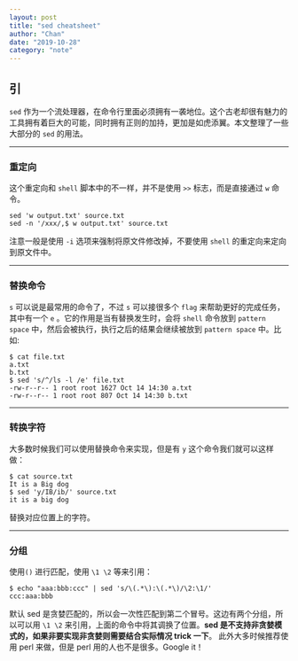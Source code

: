 ```yaml
---
layout: post
title: "sed cheatsheet"
author: "Chan"
date: "2019-10-28"
category: "note"
---
```


## 引

`sed`  作为一个流处理器，在命令行里面必须拥有一袭地位。这个古老却很有魅力的工具拥有着巨大的可能，同时拥有正则的加持，更加是如虎添翼。本文整理了一些大部分的 `sed` 的用法。

---

### 重定向

这个重定向和 `shell` 脚本中的不一样，并不是使用 `>>`  标志，而是直接通过 `w`  命令。

```
sed 'w output.txt' source.txt
sed -n '/xxx/,$ w output.txt' source.txt
```

注意一般是使用 `-i` 选项来强制将原文件修改掉，不要使用 `shell` 的重定向来定向到原文件中。

---

### 替换命令

`s`  可以说是最常用的命令了，不过 `s` 可以接很多个 `flag` 来帮助更好的完成任务，其中有一个 `e` 。它的作用是当有替换发生时，会将 `shell` 命令放到 `pattern space` 中，然后会被执行，执行之后的结果会继续被放到  `pattern space`  中。比如:

```shell
$ cat file.txt
a.txt
b.txt
$ sed 's/^/ls -l /e' file.txt
-rw-r--r-- 1 root root 1627 Oct 14 14:30 a.txt
-rw-r--r-- 1 root root 807 Oct 14 14:30 b.txt
```

---

### 转换字符

大多数时候我们可以使用替换命令来实现，但是有 `y` 这个命令我们就可以这样做：

```
$ cat source.txt
It is a Big dog
$ sed 'y/IB/ib/' source.txt
it is a big dog
```

替换对应位置上的字符。

---

### 分组

使用`()` 进行匹配，使用 `\1 \2` 等来引用：

```shell
$ echo "aaa:bbb:ccc" | sed 's/\(.*\):\(.*\)/\2:\1/'
ccc:aaa:bbb
```

默认 sed 是贪婪匹配的，所以会一次性匹配到第二个冒号。这边有两个分组，所以可以用 `\1 \2` 来引用，上面的命令中将其调换了位置。**sed 是不支持非贪婪模式的，如果非要实现非贪婪则需要结合实际情况 trick 一下**。 此外大多时候推荐使用 perl 来做，但是 perl 用的人也不是很多。Google it！